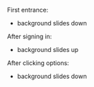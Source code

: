 First entrance:
- background slides down 

After signing in:
- background slides up

After clicking options:
- background slides down 
